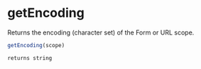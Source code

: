# getEncoding

Returns the encoding (character set) of the Form or URL scope.

```javascript
getEncoding(scope)
```

```javascript
returns string
```
